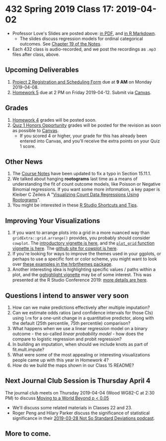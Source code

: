# 432 Spring 2019 Class 17: 2019-04-02

- Professor Love's Slides are posted above: [in PDF](https://github.com/THOMASELOVE/2019-432/blob/master/slides/class17/432_2019_slides17.pdf), and [in R Markdown](https://github.com/THOMASELOVE/2019-432/blob/master/slides/class17/432_2019_slides17.Rmd). 
    - The slides discuss regression models for ordinal categorical outcomes. See [Chapter 19 of the Notes](https://thomaselove.github.io/2019-432-book/modeling-an-ordinal-categorical-outcome-in-ohio-smart.html).
- Each 432 class is audio-recorded, and we post the recordings as `.mp3` files after class, above.

## Upcoming Deliverables

1. [Project 2 Registration and Scheduling Form](http://bit.ly/432-2019-project2-registration) due at **9 AM** on Monday 2019-04-08.
2. [Homework 5](https://github.com/THOMASELOVE/2019-432/tree/master/homework/homework5) due at 2 PM on Friday 2019-04-12. Submit via [Canvas](https://canvas.case.edu/).

## Grades

1. [Homework 4](https://github.com/THOMASELOVE/2019-432/tree/master/homework/homework4) grades will be posted soon.
2. [Quiz 1 Honors Opportunity](https://github.com/THOMASELOVE/2019-432/blob/master/quizzes/quiz1_honors/README.md) grades will be posted for the revision as soon as possible to [Canvas](https://canvas.case.edu/).
    - If you scored 4 or higher, your grade for this has already been entered into Canvas, and you'll receive the extra points on your Quiz 1 score.

## Other News

1. The [Course Notes](https://thomaselove.github.io/2019-432-book/) have been updated to fix a typo in Section 15.11.1.
2. We talked about hanging **rootograms** last time as a means of understanding the fit of count outcome models, like Poisson or Negative Binomial regressions. If you want some more information, a key paper is Kleiber C Zeileis A "[Visualizing Count Data Regressions Using Rootograms](https://arxiv.org/pdf/1605.01311)".
3. You might be interested in these [R Studio Shortcuts and Tips](https://appsilon.com/r-studio-shortcuts-and-tips/).

## Improving Your Visualizations

1. If you want to arrange plots into a grid in a more nuanced way than `gridExtra::grid.arrange()` provides, you probably should consider `cowplot`. The [introductory vignette is here](https://cran.r-project.org/web/packages/cowplot/vignettes/introduction.html), and the [`plot_grid` function vignette is here](https://cran.r-project.org/web/packages/cowplot/vignettes/plot_grid.html). The [github site for cowplot is here](https://github.com/wilkelab/cowplot).
2. If you're looking for ways to improve the themes used in your ggplots, or perhaps to use a specific font or color scheme, you might want to look over [these examples in the hrbrthemes package](https://github.com/hrbrmstr/hrbrthemes).
3. Another interesting idea is highlighting specific values / paths within a plot, and the [gghighlight vignette](https://cran.r-project.org/web/packages/gghighlight/vignettes/gghighlight.html) may be of some interest. This was presented at the R Studio Conference 2019: [more details are here](https://yutani.rbind.io/post/2018-06-03-anatomy-of-gghighlight/).

## Questions I intend to answer very soon

1. How can we make predictions effectively after multiple imputation?
2. Can we estimate odds ratios (and confidence intervals for those CIs) using `lrm` for a one-unit change in a quantitative predictor, along with the default (25th percentile, 75th percentile) comparison?
3. What happens when we use a linear regression model on a binary outcome - the so-called *linear probability model* - how does the compare to logistic regression and probit regression?
4. In building an imputation, when should we include knots as part of fit.mult.impute?
5. What were some of the most appealing or interesting visualizations people came up with this year in Homework 4?
6. How do we build the maps shown in our Class 15 README? 

## Next Journal Club Session is Thursday April 4

The journal club meets on Thursday 2019-04-04 (Wood WG82-C at 2:30 PM) to discuss [Moving to a World Beyond p < 0.05](https://tandfonline.com/doi/pdf/10.1080/00031305.2019.1583913?needAccess=true)

- We'll discuss some related materials in Classes 22 and 23.
- Roger Peng and Hilary Parker discuss the significance of statistical significance in their [2019-03-28 Not So Standard Deviations podcast](http://nssdeviations.com/77-back-to-statistics).

## More to come.

